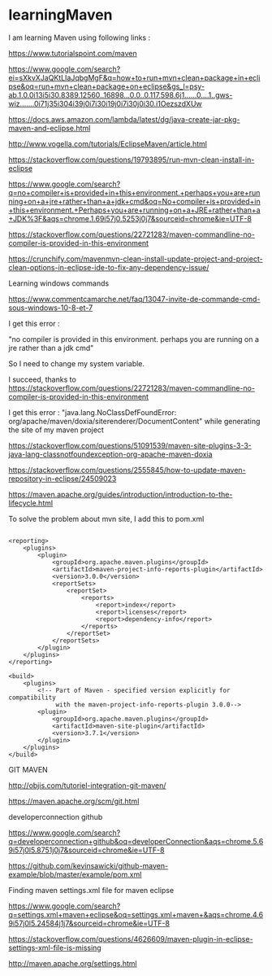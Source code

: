 # learningMaven
I am learning Maven using following links :

https://www.tutorialspoint.com/maven

https://www.google.com/search?ei=sXkvXJaQKtLIaJqbgMgF&q=how+to+run+mvn+clean+package+in+eclipse&oq=run+mvn+clean+package+on+eclipse&gs_l=psy-ab.1.0.0i13i5i30.8389.12560..16898...0.0..0.117.598.6j1......0....1..gws-wiz.......0i71j35i304i39j0i7i30i19j0i7i30j0i30.i1OezszdXUw

https://docs.aws.amazon.com/lambda/latest/dg/java-create-jar-pkg-maven-and-eclipse.html

http://www.vogella.com/tutorials/EclipseMaven/article.html

https://stackoverflow.com/questions/19793895/run-mvn-clean-install-in-eclipse

https://www.google.com/search?q=no+compiler+is+provided+in+this+environment.+perhaps+you+are+running+on+a+jre+rather+than+a+jdk+cmd&oq=No+compiler+is+provided+in+this+environment.+Perhaps+you+are+running+on+a+JRE+rather+than+a+JDK%3F&aqs=chrome.1.69i57j0.5253j0j7&sourceid=chrome&ie=UTF-8

https://stackoverflow.com/questions/22721283/maven-commandline-no-compiler-is-provided-in-this-environment

https://crunchify.com/mavenmvn-clean-install-update-project-and-project-clean-options-in-eclipse-ide-to-fix-any-dependency-issue/

Learning windows commands

https://www.commentcamarche.net/faq/13047-invite-de-commande-cmd-sous-windows-10-8-et-7

I get this error :

"no compiler is provided in this environment. perhaps you are running on a jre rather than a jdk cmd"

So I need to change my system variable. 

I succeed, thanks to https://stackoverflow.com/questions/22721283/maven-commandline-no-compiler-is-provided-in-this-environment

I get this error : "java.lang.NoClassDefFoundError: org/apache/maven/doxia/siterenderer/DocumentContent" while generating the site of
my maven project

https://stackoverflow.com/questions/51091539/maven-site-plugins-3-3-java-lang-classnotfoundexception-org-apache-maven-doxia

https://stackoverflow.com/questions/2555845/how-to-update-maven-repository-in-eclipse/24509023

https://maven.apache.org/guides/introduction/introduction-to-the-lifecycle.html

To solve the problem about mvn site, I add this to pom.xml 

```

<reporting>
    <plugins>
        <plugin>
            <groupId>org.apache.maven.plugins</groupId>
            <artifactId>maven-project-info-reports-plugin</artifactId>
            <version>3.0.0</version>
            <reportSets>
                <reportSet>
                    <reports>
                        <report>index</report>
                        <report>licenses</report>
                        <report>dependency-info</report>
                    </reports>
                </reportSet>
            </reportSets>
        </plugin>
    </plugins>
</reporting>

<build>
    <plugins>
        <!-- Part of Maven - specified version explicitly for compatibility
             with the maven-project-info-reports-plugin 3.0.0-->
        <plugin>
            <groupId>org.apache.maven.plugins</groupId>
            <artifactId>maven-site-plugin</artifactId>
            <version>3.7.1</version>
        </plugin>
    </plugins>
</build>

```

GIT MAVEN

http://objis.com/tutoriel-integration-git-maven/

https://maven.apache.org/scm/git.html

developerconnection github

https://www.google.com/search?q=developerconnection+github&oq=developerConnection&aqs=chrome.5.69i57j0l5.8751j0j7&sourceid=chrome&ie=UTF-8

https://github.com/kevinsawicki/github-maven-example/blob/master/example/pom.xml

Finding maven settings.xml file for maven eclipse

https://www.google.com/search?q=settings.xml+maven+eclipse&oq=settings.xml+maven+&aqs=chrome.4.69i57j0l5.24584j1j7&sourceid=chrome&ie=UTF-8

https://stackoverflow.com/questions/4626609/maven-plugin-in-eclipse-settings-xml-file-is-missing

http://maven.apache.org/settings.html










